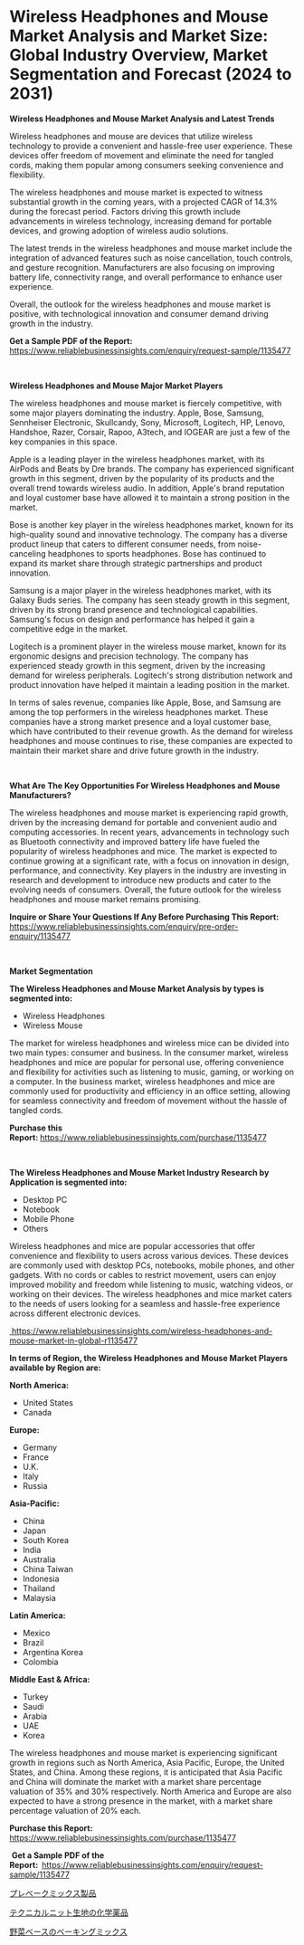 <p><h1>Wireless Headphones and Mouse Market Analysis and Market Size: Global Industry Overview, Market Segmentation and Forecast (2024 to 2031)</h1></p><p><strong>Wireless Headphones and Mouse Market Analysis and Latest Trends</strong></p>
<p><p>Wireless headphones and mouse are devices that utilize wireless technology to provide a convenient and hassle-free user experience. These devices offer freedom of movement and eliminate the need for tangled cords, making them popular among consumers seeking convenience and flexibility.</p><p>The wireless headphones and mouse market is expected to witness substantial growth in the coming years, with a projected CAGR of 14.3% during the forecast period. Factors driving this growth include advancements in wireless technology, increasing demand for portable devices, and growing adoption of wireless audio solutions.</p><p>The latest trends in the wireless headphones and mouse market include the integration of advanced features such as noise cancellation, touch controls, and gesture recognition. Manufacturers are also focusing on improving battery life, connectivity range, and overall performance to enhance user experience.</p><p>Overall, the outlook for the wireless headphones and mouse market is positive, with technological innovation and consumer demand driving growth in the industry.</p></p>
<p><strong>Get a Sample PDF of the Report:&nbsp;</strong> <a href="https://www.reliablebusinessinsights.com/enquiry/request-sample/1135477">https://www.reliablebusinessinsights.com/enquiry/request-sample/1135477</a></p>
<p>&nbsp;</p>
<p><strong>Wireless Headphones and Mouse Major Market Players</strong></p>
<p><p>The wireless headphones and mouse market is fiercely competitive, with some major players dominating the industry. Apple, Bose, Samsung, Sennheiser Electronic, Skullcandy, Sony, Microsoft, Logitech, HP, Lenovo, Handshoe, Razer, Corsair, Rapoo, A3tech, and IOGEAR are just a few of the key companies in this space.</p><p>Apple is a leading player in the wireless headphones market, with its AirPods and Beats by Dre brands. The company has experienced significant growth in this segment, driven by the popularity of its products and the overall trend towards wireless audio. In addition, Apple's brand reputation and loyal customer base have allowed it to maintain a strong position in the market.</p><p>Bose is another key player in the wireless headphones market, known for its high-quality sound and innovative technology. The company has a diverse product lineup that caters to different consumer needs, from noise-canceling headphones to sports headphones. Bose has continued to expand its market share through strategic partnerships and product innovation.</p><p>Samsung is a major player in the wireless headphones market, with its Galaxy Buds series. The company has seen steady growth in this segment, driven by its strong brand presence and technological capabilities. Samsung's focus on design and performance has helped it gain a competitive edge in the market.</p><p>Logitech is a prominent player in the wireless mouse market, known for its ergonomic designs and precision technology. The company has experienced steady growth in this segment, driven by the increasing demand for wireless peripherals. Logitech's strong distribution network and product innovation have helped it maintain a leading position in the market.</p><p>In terms of sales revenue, companies like Apple, Bose, and Samsung are among the top performers in the wireless headphones market. These companies have a strong market presence and a loyal customer base, which have contributed to their revenue growth. As the demand for wireless headphones and mouse continues to rise, these companies are expected to maintain their market share and drive future growth in the industry.</p></p>
<p>&nbsp;</p>
<p><strong>What Are The Key Opportunities For Wireless Headphones and Mouse Manufacturers?</strong></p>
<p><p>The wireless headphones and mouse market is experiencing rapid growth, driven by the increasing demand for portable and convenient audio and computing accessories. In recent years, advancements in technology such as Bluetooth connectivity and improved battery life have fueled the popularity of wireless headphones and mice. The market is expected to continue growing at a significant rate, with a focus on innovation in design, performance, and connectivity. Key players in the industry are investing in research and development to introduce new products and cater to the evolving needs of consumers. Overall, the future outlook for the wireless headphones and mouse market remains promising.</p></p>
<p><strong>Inquire or Share Your Questions If Any Before Purchasing This Report:</strong> <a href="https://www.reliablebusinessinsights.com/enquiry/pre-order-enquiry/1135477">https://www.reliablebusinessinsights.com/enquiry/pre-order-enquiry/1135477</a></p>
<p>&nbsp;</p>
<p><strong>Market Segmentation</strong></p>
<p><strong>The Wireless Headphones and Mouse Market Analysis by types is segmented into:</strong></p>
<p><ul><li>Wireless Headphones</li><li>Wireless Mouse</li></ul></p>
<p><p>The market for wireless headphones and wireless mice can be divided into two main types: consumer and business. In the consumer market, wireless headphones and mice are popular for personal use, offering convenience and flexibility for activities such as listening to music, gaming, or working on a computer. In the business market, wireless headphones and mice are commonly used for productivity and efficiency in an office setting, allowing for seamless connectivity and freedom of movement without the hassle of tangled cords.</p></p>
<p><strong>Purchase this Report:&nbsp;</strong><a href="https://www.reliablebusinessinsights.com/purchase/1135477">https://www.reliablebusinessinsights.com/purchase/1135477</a></p>
<p>&nbsp;</p>
<p><strong>The Wireless Headphones and Mouse Market Industry Research by Application is segmented into:</strong></p>
<p><ul><li>Desktop PC</li><li>Notebook</li><li>Mobile Phone</li><li>Others</li></ul></p>
<p><p>Wireless headphones and mice are popular accessories that offer convenience and flexibility to users across various devices. These devices are commonly used with desktop PCs, notebooks, mobile phones, and other gadgets. With no cords or cables to restrict movement, users can enjoy improved mobility and freedom while listening to music, watching videos, or working on their devices. The wireless headphones and mice market caters to the needs of users looking for a seamless and hassle-free experience across different electronic devices.</p></p>
<p><a href="https://www.reliablebusinessinsights.com/wireless-headphones-and-mouse-market-in-global-r1135477">&nbsp;https://www.reliablebusinessinsights.com/wireless-headphones-and-mouse-market-in-global-r1135477</a></p>
<p><strong>In terms of Region, the Wireless Headphones and Mouse Market Players available by Region are:</strong></p>
<p>
    <p> <strong> North America: </strong>
        <ul>
            <li>United States</li>
            <li>Canada</li>
        </ul>
        </p> 
    <p> <strong> Europe: </strong>
        <ul>
            <li>Germany</li>
            <li>France</li>
            <li>U.K.</li>
            <li>Italy</li>
            <li>Russia</li>
        </ul>
        </p> 
    <p> <strong> Asia-Pacific: </strong>
        <ul>
            <li>China</li>
            <li>Japan</li>
            <li>South Korea</li>
            <li>India</li>
            <li>Australia</li>
            <li>China Taiwan</li>
            <li>Indonesia</li>
            <li>Thailand</li>
            <li>Malaysia</li>
        </ul>
        </p> 
    <p> <strong> Latin America: </strong>
        <ul>
            <li>Mexico</li>
            <li>Brazil</li>
            <li>Argentina Korea</li>
            <li>Colombia</li>
        </ul>
        </p> 
    <p> <strong> Middle East & Africa: </strong>
        <ul>
            <li>Turkey</li>
            <li>Saudi</li>
            <li>Arabia</li>
            <li>UAE</li>
            <li>Korea</li>
        </ul>
    </p>
    </p>
<p><p>The wireless headphones and mouse market is experiencing significant growth in regions such as North America, Asia Pacific, Europe, the United States, and China. Among these regions, it is anticipated that Asia Pacific and China will dominate the market with a market share percentage valuation of 35% and 30% respectively. North America and Europe are also expected to have a strong presence in the market, with a market share percentage valuation of 20% each.</p></p>
<p><strong>Purchase this Report: </strong><a href="https://www.reliablebusinessinsights.com/purchase/1135477">https://www.reliablebusinessinsights.com/purchase/1135477</a></p>
<p>&nbsp;<strong>Get a Sample PDF of the Report:&nbsp;&nbsp;</strong><a href="https://www.reliablebusinessinsights.com/enquiry/request-sample/1135477">https://www.reliablebusinessinsights.com/enquiry/request-sample/1135477</a></p>
<p><strong></strong></p>
<p><p><a href="https://github.com/laurenreichert/Market-Research-Report-List-2/blob/main/7993787106468.md">プレベークミックス製品</a></p><p><a href="https://github.com/avwofrml53535/Market-Research-Report-List-2/blob/main/3293633106466.md">テクニカルニット生地の化学薬品</a></p><p><a href="https://github.com/vtbvgl20191192/Market-Research-Report-List-2/blob/main/9106681106467.md">野菜ベースのベーキングミックス</a></p></p>